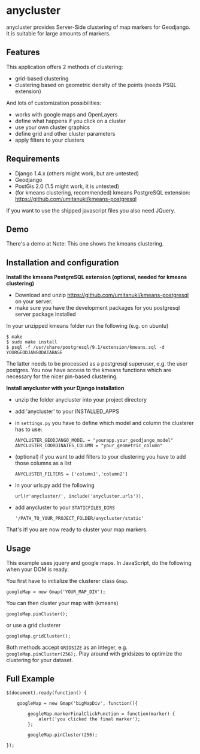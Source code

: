 anycluster
==========

anycluster provides Server-Side clustering of map markers for Geodjango. It is suitable for large amounts of markers.

Features
--------

This application offers 2 methods of clustering:
- grid-based clustering
- clustering based on geometric density of the points (needs PSQL extension)

And lots of customization possibilities:
- works with google maps and OpenLayers
- define what happens if you click on a cluster
- use your own cluster graphics
- define grid and other cluster parameters
- apply filters to your clusters


Requirements
------------

- Django 1.4.x (others might work, but are untested)
- Geodjango
- PostGis 2.0 (1.5 might work, it is untested)
- (for kmeans clustering, recommended) kmeans PostgreSQL extension: https://github.com/umitanuki/kmeans-postgresql

If you want to use the shipped javascript files you also need JQuery.


Demo
----

There's a demo at 
Note: This one shows the kmeans clustering.


Installation and configuration
------------------------------
__Install the kmeans PostgreSQL extension (optional, needed for kmeans clustering)__
- Download and unzip https://github.com/umitanuki/kmeans-postgresql on your server.
- make sure you have the development packages for you postgresql server package installed

In your unzipped kmeans folder run the following (e.g. on ubuntu)

    $ make
    $ sudo make install
    $ psql -f /usr/share/postgresql/9.1/extension/kmeans.sql -d YOURGEODJANGODATABASE

The latter needs to be processed as a postgresql superuser, e.g. the user postgres.
You now have access to the kmeans functions which are necessary for the nicer pin-based clustering.


__Install anycluster with your Django installation__
- unzip the folder anycluster into your project directory
- add 'anycluster' to your INSTALLED_APPS
- in ``settings.py`` you have to define which model and column the clusterer has to use:

    ``ANYCLUSTER_GEODJANGO_MODEL = "yourapp.your_geodjango_model"``
    ``ANYCLUSTER_COORDINATES_COLUMN = "your_geometric_column"``

- (optional) if you want to add filters to your clustering you have to add those columns as a list

    ``ANYCLUSTER_FILTERS = ['column1','column2']``


- in your urls.py add the following

    ``url(r'anycluster/', include('anycluster.urls')),``
    
- add anycluster to your ``STATICFILES_DIRS``

    ``'/PATH_TO_YOUR_PROJECT_FOLDER/anycluster/static'``


That's it! you are now ready to cluster your map markers.


Usage
-----
This example uses jquery and google maps.
In JavaScript, do the following when your DOM is ready.

You first have to initialize the clusterer class ``Gmap``.
  
    googleMap = new Gmap('YOUR_MAP_DIV');
    
You can then cluster your map with (kmeans)

    googleMap.pinCluster();
    
or use a grid clusterer

    googleMap.gridCluster();
    

Both methods accept ``GRIDSIZE`` as an integer, e.g. ``googleMap.pinCluster(256);``. Play around with gridsizes to optimize the clustering for your dataset.


Full Example
------------

    $(document).ready(function() {

        googleMap = new Gmap('bigMapDiv', function(){
        
            googleMap.markerFinalClickFunction = function(marker) {
                alert('you clicked the final marker');
            };
            
            googleMap.pinCluster(256);
        
    });
